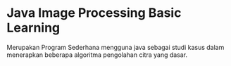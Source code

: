 # Java Image Processing Basic Learning
Merupakan Program Sederhana mengguna java sebagai studi kasus dalam menerapkan beberapa algoritma pengolahan citra yang dasar.
